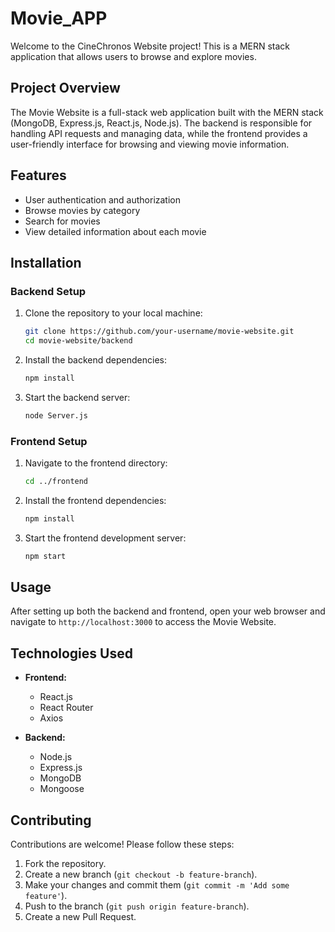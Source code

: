 # Movie_APP

Welcome to the CineChronos  Website project! This is a MERN stack application that allows users to browse and explore movies.



## Project Overview

The Movie Website is a full-stack web application built with the MERN stack (MongoDB, Express.js, React.js, Node.js). The backend is responsible for handling API requests and managing data, while the frontend provides a user-friendly interface for browsing and viewing movie information.

## Features

- User authentication and authorization
- Browse movies by category
- Search for movies
- View detailed information about each movie


## Installation

### Backend Setup

1. Clone the repository to your local machine:

    ```bash
    git clone https://github.com/your-username/movie-website.git
    cd movie-website/backend
    ```

2. Install the backend dependencies:

    ```bash
    npm install
    ```

3. Start the backend server:

    ```bash
    node Server.js
    ```

### Frontend Setup

1. Navigate to the frontend directory:

    ```bash
    cd ../frontend
    ```

2. Install the frontend dependencies:

    ```bash
    npm install
    ```

3. Start the frontend development server:

    ```bash
    npm start
    ```

## Usage

After setting up both the backend and frontend, open your web browser and navigate to `http://localhost:3000` to access the Movie Website.

## Technologies Used

- **Frontend:**
  - React.js
  - React Router
  - Axios
  
- **Backend:**
  - Node.js
  - Express.js
  - MongoDB
  - Mongoose


## Contributing

Contributions are welcome! Please follow these steps:

1. Fork the repository.
2. Create a new branch (`git checkout -b feature-branch`).
3. Make your changes and commit them (`git commit -m 'Add some feature'`).
4. Push to the branch (`git push origin feature-branch`).
5. Create a new Pull Request.


